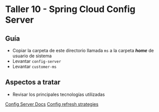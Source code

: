 # Taller 10 - Spring Cloud Config Server
## Guía

- Copiar la carpeta de este directorio llamada `ms` a la carpeta ***home*** de usuario de sistema 
- Levantar `config-server`
- Levantar `customer-ms`

## Aspectos a tratar
- Revisar los principales tecnologías utilizadas

[Config Server Docs](https://docs.spring.io/spring-cloud-config/docs/3.1.3/reference/html/)
[Config refresh strategies](https://soshace.com/spring-cloud-config-refresh-strategies/)